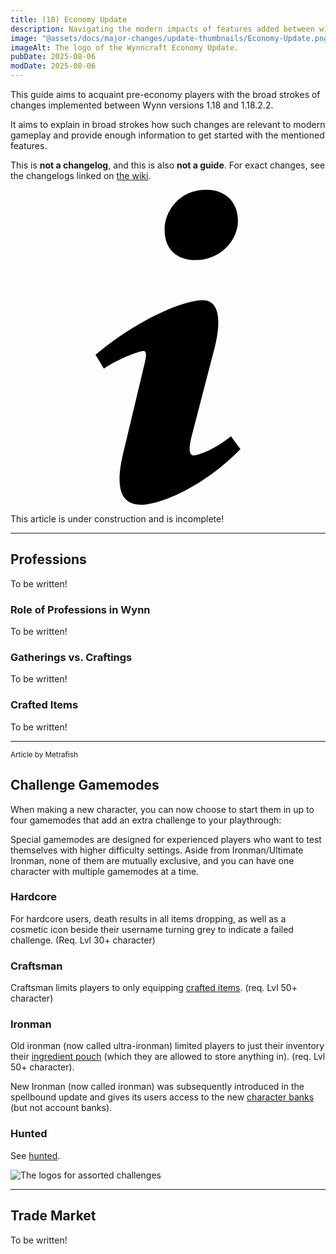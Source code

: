 ```yaml
---
title: (18) Economy Update
description: Navigating the modern impacts of features added between w1.18 (F18) and w1.18.2.2 (S19). Intended to rapidly acquaint returning players with the relevant details of past changes.
image: "@assets/docs/major-changes/update-thumbnails/Economy-Update.png"
imageAlt: The logo of the Wynncraft Economy Update.
pubDate: 2025-08-06
modDate: 2025-08-06
---
```


This guide aims to acquaint pre-economy players with the broad strokes of changes implemented between Wynn versions 1.18 and 1.18.2.2.

It aims to explain in broad strokes how such changes are relevant to modern gameplay and provide enough information to get started with the mentioned features.

This is **not a changelog**, and this is also **not a guide**. For exact changes, see the changelogs linked on [the wiki](https://wynncraft.wiki.gg/wiki/Version_history).

<div class="flex items-center glass text-white text-sm font-bold px-4 py-1" role="alert">
  <svg class="fill-current w-4 h-4 mr-2" xmlns="http://www.w3.org/2000/svg" viewBox="0 0 20 20"><path d="M12.432 0c1.34 0 2.01.912 2.01 1.957 0 1.305-1.164 2.512-2.679 2.512-1.269 0-2.009-.75-1.974-1.99C9.789 1.436 10.67 0 12.432 0zM8.309 20c-1.058 0-1.833-.652-1.093-3.524l1.214-5.092c.211-.814.246-1.141 0-1.141-.317 0-1.689.562-2.502 1.117l-.528-.88c2.572-2.186 5.531-3.467 6.801-3.467 1.057 0 1.233 1.273.705 3.23l-1.391 5.352c-.246.945-.141 1.271.106 1.271.317 0 1.357-.392 2.379-1.207l.6.814C12.098 19.02 9.365 20 8.309 20z"/></svg>
  <p>This article is under construction and is incomplete!</p>
</div>

---

## Professions
<p class="glass">To be written!</p>

### Role of Professions in Wynn
<p class="glass">To be written!</p>

### Gatherings vs. Craftings
<p class="glass">To be written!</p>

### Crafted Items
<p class="glass">To be written!</p>

---

<small>Article by Metrafish</small>
## Challenge Gamemodes
When making a new character, you can now choose to start them in up to four gamemodes that add an extra challenge to your playthrough:

Special gamemodes are designed for experienced players who want to test themselves with higher difficulty settings. Aside from Ironman/Ultimate Ironman, none of them are mutually exclusive, and you can have one character with multiple gamemodes at a time. 

### Hardcore
For hardcore users, death results in all items dropping, as well as a cosmetic icon beside their username turning grey to indicate a failed challenge. (Req. Lvl 30+ character)
### Craftsman
Craftsman limits players to only equipping [crafted items](/docs/major-changes/economy#crafted-items). (req. Lvl 50+ character)
### Ironman
Old ironman (now called ultra-ironman) limited players to just their inventory their [ingredient pouch](/docs/major-changes/expanse#ingredient-pouch) (which they are allowed to store anything in). (req. Lvl 50+ character).

New Ironman (now called ironman) was subsequently introduced in the spellbound update and gives its users access to the new [character banks](/docs/major-changes/spellbound#character-banks) (but not account banks).

### Hunted
See [hunted](/docs/major-changes/expanse#hunted-gamemode).

![The logos for assorted challenges](/assets/changes/challenges.png)

---

## Trade Market
<p class="glass">To be written!</p>
